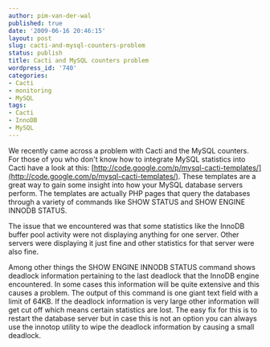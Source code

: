 ```yaml
---
author: pim-van-der-wal
published: true
date: '2009-06-16 20:46:15'
layout: post
slug: cacti-and-mysql-counters-problem
status: publish
title: Cacti and MySQL counters problem
wordpress_id: '740'
categories:
- Cacti
- monitoring
- MySQL
tags:
- Cacti
- InnoDB
- MySQL
---
```


We recently came across a problem with Cacti and the MySQL counters. For those of you who don't know how to integrate MySQL statistics into Cacti have a look at this: [http://code.google.com/p/mysql-cacti-templates/](http://code.google.com/p/mysql-cacti-templates/). These templates are a great way to gain some insight into how your MySQL database servers perform. The templates are actually PHP pages that query the databases through a variety of commands like SHOW STATUS and SHOW ENGINE INNODB STATUS.

The issue that we encountered was that some statistics like the InnoDB buffer pool activity were not displaying anything for one server. Other servers were displaying it just fine and other statistics for that server were also fine.

Among other things the SHOW ENGINE INNODB STATUS command shows deadlock information pertaining to the last deadlock that the InnoDB engine encountered. In some cases this information will be quite extensive and this causes a problem. The output of this command is one giant text field with a limit of 64KB. If the deadlock information is very large other information will get cut off which means certain statistics are lost. The easy fix for this is to restart the database server but in case this is not an option you can always use the innotop utility to wipe the deadlock information by causing a small deadlock.
